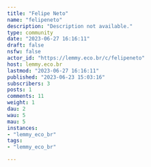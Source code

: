 ```yaml
---
title: "Felipe Neto" 
name: "felipeneto"
description: "Description not available."
type: community
date: "2023-06-27 16:16:11"
draft: false
nsfw: false
actor_id: "https://lemmy.eco.br/c/felipeneto"
host: lemmy.eco.br
lastmod: "2023-06-27 16:16:11"
published: "2023-06-23 15:03:16"
subscribers: 3
posts: 1
comments: 11
weight: 1
dau: 2
wau: 5
mau: 5
instances:
- "lemmy_eco_br"
tags: 
- "lemmy_eco_br"

---
```

